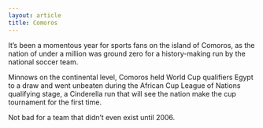 ```yaml
---
layout: article
title: Comoros
---
```


It’s been a momentous year for sports fans on the island of Comoros, as the nation of under a million was ground zero for a history-making run by the national soccer team.

Minnows on the continental level, Comoros held World Cup qualifiers Egypt to a draw and went unbeaten during the African Cup League of Nations qualifying stage, a Cinderella run that will see the nation make the cup tournament for the first time.

Not bad for a team that didn’t even exist until 2006.
